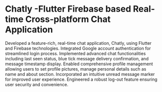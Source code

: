 # Chatly -Flutter Firebase based Real-time Cross-platform Chat Application

Developed a feature-rich, real-time chat application, Chatly, using Flutter and Firebase technologies.
Integrated Google account authentication for streamlined login process.
Implemented advanced chat functionalities including last seen status, blue tick message delivery confirmation, and message timestamp display.
Enabled comprehensive profile management allowing users to set profile pictures, manage personal details such as name and about section.
Incorporated an intuitive unread message marker for improved user experience.
Engineered a robust log-out feature ensuring user security and convenience.

 
